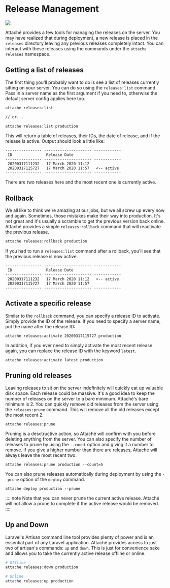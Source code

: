 # Release Management

![](https://img.shields.io/github/v/release/tpg/attache?style=flat-square)

Attaché provides a few tools for managing the releases on the server. You may have realized that during deployment, a new release is placed in the `releases` directory leaving any previous releases completely intact. You can interact with these releases using the commands under the `attache releases` namespace.

## Getting a list of releases

The first thing you'll probably want to do is see a list of releases currently sitting on your server. You can do so using the `releases:list` command. Pass in a server name as the first argument if you need to, otherwise the default server config applies here too.

```bash
attache releases:list

// or...

attache releases:list production
```

This will return a table of releases, their IDs, the date of release, and if the release is active. Output should look a little like:

```
---------------- --------------------- ------------
 ID               Release Date
---------------- --------------------- ------------
 20200317111232   17 March 2020 11:12
 20200317115727   17 March 2020 11:57   <-- active
---------------- --------------------- ------------
```

There are two releases here and the most recent one is currently active.

## Rollback

We all like to think we're amazing at our jobs, but we all screw up every now and again. Sometimes, those mistakes make their way into production. It's not great and it's usually a scramble to get the previous version back online. Attaché provides a simple `releases:rollback` command that will reactivate the previous release.

```bash
attache releases:rollback production
```

If you had to run a `releases:list` command after a rollback, you'll see that the previous release is now active.

```
---------------- --------------------- ------------
 ID               Release Date
---------------- --------------------- ------------
 20200317111232   17 March 2020 11:12   <-- active
 20200317115727   17 March 2020 11:57
---------------- --------------------- ------------
```

## Activate a specific release

Similar to the `rollback` command, you can specify a release ID to activate. Simply provide the ID of the release. If you need to specify a server name, put the name after the release ID:

```
attache releases:activate 20200317115727 production
```

In addition, if you ever need to simply activate the most recent release again, you can replace the release ID with the keyword `latest`.

```
attache releases:activate latest production
```

## Pruning old releases

Leaving releases to sit on the server indefinitely will quickly eat up valuable disk space. Each release could be massive. It's a good idea to keep the number of releases on the server to a bare minimum. Attaché's bare minimum is 2. You can quickly remove old releases from the server using the `releases:prune` command. This will remove all the old releases except the most recent 2.

```
attache releases:prune
```

Pruning is a desctructive action, so Attaché will confirm with you before deleting anything from the server. You can also specify the number of releases to prune by using the `--count` option and giving it a number to remove. If you give a higher number than there are releases, Attaché will always leave the most recent two.

```
attache releases:prune production --count=5
```

You can also prune releases automatically during deployment by using the `--prune` option of the `deploy` command.

```
attache deploy production --prune
```

:::: note
Note that you can never prune the current active release. Attaché will not allow a prune to complete if the active release would be removed.
::::

## Up and Down

Laravel's Artisan command line tool provides plenty of power and is an essential part of any Laravel application. Attaché provides access to just two of artisan's commands: `up` and `down`. This is just for convenience sake and allows you to take the currently active release offline or online.

```bash
# Offline
attache releases:down production

# Online
attache releases:up production
```
